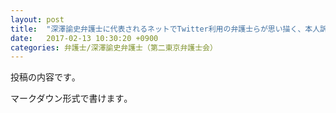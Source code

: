 ```yaml
---
layout: post
title:  "深澤諭史弁護士に代表されるネットでTwitter利用の弁護士らが思い描く、本人訴訟の実態"
date:   2017-02-13 10:30:20 +0900
categories: 弁護士/深澤諭史弁護士（第二東京弁護士会）
---
```

投稿の内容です｡

マークダウン形式で書けます｡

